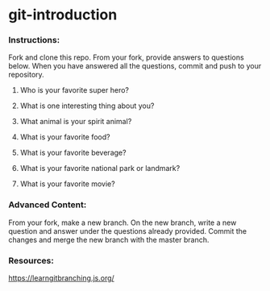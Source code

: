# git-introduction

### Instructions:

Fork and clone this repo.
From your fork, provide answers to questions below.
When you have answered all the questions, commit and push to your repository.

1. Who is your favorite super hero?

2. What is one interesting thing about you?

3. What animal is your spirit animal?

4. What is your favorite food?

5. What is your favorite beverage?

6. What is your favorite national park or landmark?

7. What is your favorite movie?

### Advanced Content:

From your fork, make a new branch.
On the new branch, write a new question and answer under the questions already provided.
Commit the changes and merge the new branch with the master branch.

### Resources:

https://learngitbranching.js.org/
